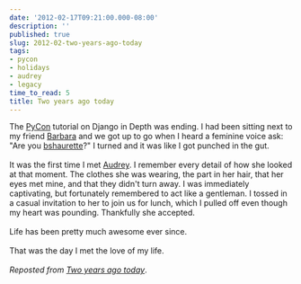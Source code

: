 ```yaml
---
date: '2012-02-17T09:21:00.000-08:00'
description: ''
published: true
slug: 2012-02-two-years-ago-today
tags:
- pycon
- holidays
- audrey
- legacy
time_to_read: 5
title: Two years ago today
---
```


The <a href="http://us.pycon.org">PyCon</a> tutorial on Django in Depth was ending. I had been sitting next to my friend <a href="http://djangrrl.com/">Barbara</a> and we got up to go when I heard a feminine voice ask: "Are you <a href="https://twitter.com/bshaurette">bshaurette</a>?" I turned and it was like I got punched in the gut.<br /><br />It was the first time I met <a href="http://audreymroy.com">Audrey</a>. I remember every detail of how she looked at that moment. The clothes she was wearing, the part in her hair, that her eyes met mine, and that they didn't turn away. I was immediately captivating, but fortunately remembered to act like a gentleman. I tossed in a casual invitation to her to join us for lunch, which I pulled off even though my heart was pounding. Thankfully she accepted.<br /><br />Life has been pretty much awesome ever since.<br /><br />That was the day I met the love of my life.<br /><br /><i>Reposted from <a href="http://pydanny.github.com/two-years-ago-today.html">Two years ago today</a></i>.